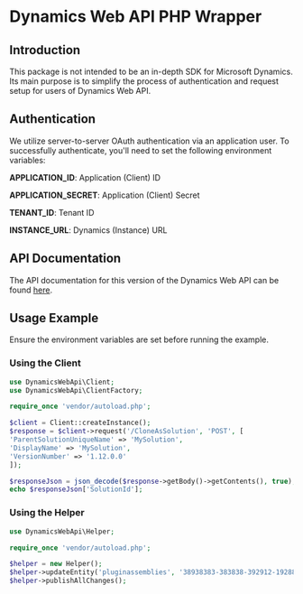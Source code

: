 # Dynamics Web API PHP Wrapper

## Introduction

This package is not intended to be an in-depth SDK for Microsoft Dynamics. Its main purpose is to simplify the process of authentication and request setup for users of Dynamics Web API.

## Authentication
We utilize server-to-server OAuth authentication via an application user. To successfully authenticate, you'll need to set the following environment variables:

**APPLICATION_ID**: Application (Client) ID

**APPLICATION_SECRET**: Application (Client) Secret

**TENANT_ID**: Tenant ID

**INSTANCE_URL**: Dynamics (Instance) URL

## API Documentation
The API documentation for this version of the Dynamics Web API can be found [here](https://learn.microsoft.com/en-us/power-apps/developer/data-platform/webapi/reference/about?view=dataverse-latest).

## Usage Example
Ensure the environment variables are set before running the example.

### Using the Client
````php
use DynamicsWebApi\Client;
use DynamicsWebApi\ClientFactory;

require_once 'vendor/autoload.php';

$client = Client::createInstance();
$response = $client->request('/CloneAsSolution', 'POST', [
'ParentSolutionUniqueName' => 'MySolution',
'DisplayName' => 'MySolution',
'VersionNumber' => '1.12.0.0'
]);

$responseJson = json_decode($response->getBody()->getContents(), true);
echo $responseJson['SolutionId'];
````

### Using the Helper
````php
use DynamicsWebApi\Helper;

require_once 'vendor/autoload.php';

$helper = new Helper();
$helper->updateEntity('pluginassemblies', '38938383-383838-392912-192882', ['name' => 'MyPluginAssembly'], '9.2');
$helper->publishAllChanges();
````